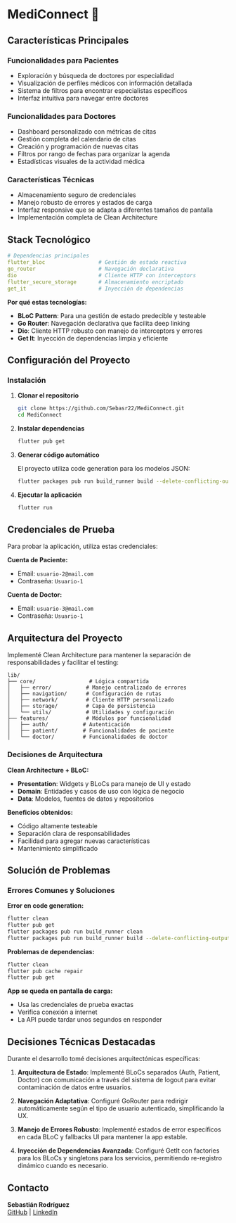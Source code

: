 # MediConnect 🏥

## Características Principales

### Funcionalidades para Pacientes
- Exploración y búsqueda de doctores por especialidad
- Visualización de perfiles médicos con información detallada
- Sistema de filtros para encontrar especialistas específicos
- Interfaz intuitiva para navegar entre doctores

### Funcionalidades para Doctores  
- Dashboard personalizado con métricas de citas
- Gestión completa del calendario de citas
- Creación y programación de nuevas citas
- Filtros por rango de fechas para organizar la agenda
- Estadísticas visuales de la actividad médica

### Características Técnicas
- Almacenamiento seguro de credenciales
- Manejo robusto de errores y estados de carga
- Interfaz responsive que se adapta a diferentes tamaños de pantalla
- Implementación completa de Clean Architecture

## Stack Tecnológico

```yaml
# Dependencias principales
flutter_bloc                 # Gestión de estado reactiva
go_router                    # Navegación declarativa
dio                          # Cliente HTTP con interceptors
flutter_secure_storage       # Almacenamiento encriptado
get_it                       # Inyección de dependencias
```

**Por qué estas tecnologías:**
- **BLoC Pattern**: Para una gestión de estado predecible y testeable
- **Go Router**: Navegación declarativa que facilita deep linking
- **Dio**: Cliente HTTP robusto con manejo de interceptors y errores
- **Get It**: Inyección de dependencias limpia y eficiente

## Configuración del Proyecto

### Instalación

1. **Clonar el repositorio**
   ```bash
   git clone https://github.com/Sebasr22/MediConnect.git
   cd MediConnect
   ```

2. **Instalar dependencias**
   ```bash
   flutter pub get
   ```

3. **Generar código automático**
   
   El proyecto utiliza code generation para los modelos JSON:
   ```bash
   flutter packages pub run build_runner build --delete-conflicting-outputs
   ```

4. **Ejecutar la aplicación**
   ```bash
   flutter run
   ```

## Credenciales de Prueba

Para probar la aplicación, utiliza estas credenciales:

**Cuenta de Paciente:**
- Email: `usuario-2@mail.com`
- Contraseña: `Usuario-1`

**Cuenta de Doctor:**
- Email: `usuario-3@mail.com`
- Contraseña: `Usuario-1`

## Arquitectura del Proyecto

Implementé Clean Architecture para mantener la separación de responsabilidades y facilitar el testing:

```
lib/
├── core/                 # Lógica compartida
│   ├── error/           # Manejo centralizado de errores
│   ├── navigation/      # Configuración de rutas
│   ├── network/         # Cliente HTTP personalizado
│   ├── storage/         # Capa de persistencia
│   └── utils/           # Utilidades y configuración
├── features/            # Módulos por funcionalidad
│   ├── auth/           # Autenticación
│   ├── patient/        # Funcionalidades de paciente
│   └── doctor/         # Funcionalidades de doctor
```

### Decisiones de Arquitectura

**Clean Architecture + BLoC:**
- **Presentation**: Widgets y BLoCs para manejo de UI y estado
- **Domain**: Entidades y casos de uso con lógica de negocio
- **Data**: Modelos, fuentes de datos y repositorios

**Beneficios obtenidos:**
- Código altamente testeable
- Separación clara de responsabilidades  
- Facilidad para agregar nuevas características
- Mantenimiento simplificado

## Solución de Problemas

### Errores Comunes y Soluciones

**Error en code generation:**
```bash
flutter clean
flutter pub get
flutter packages pub run build_runner clean
flutter packages pub run build_runner build --delete-conflicting-outputs
```

**Problemas de dependencias:**
```bash
flutter clean
flutter pub cache repair
flutter pub get
```

**App se queda en pantalla de carga:**
- Usa las credenciales de prueba exactas
- Verifica conexión a internet
- La API puede tardar unos segundos en responder

## Decisiones Técnicas Destacadas

Durante el desarrollo tomé decisiones arquitectónicas específicas:

1. **Arquitectura de Estado**: Implementé BLoCs separados (Auth, Patient, Doctor) con comunicación a través del sistema de logout para evitar contaminación de datos entre usuarios.

2. **Navegación Adaptativa**: Configuré GoRouter para redirigir automáticamente según el tipo de usuario autenticado, simplificando la UX.

3. **Manejo de Errores Robusto**: Implementé estados de error específicos en cada BLoC y fallbacks UI para mantener la app estable.

4. **Inyección de Dependencias Avanzada**: Configuré GetIt con factories para los BLoCs y singletons para los servicios, permitiendo re-registro dinámico cuando es necesario.

## Contacto

**Sebastián Rodríguez**  
[GitHub](https://github.com/Sebasr22) | [LinkedIn](https://linkedin.com/in/tu-perfil)